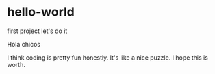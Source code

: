 # hello-world
first project let's do it

Hola chicos

I think coding is pretty fun honestly.  It's like a nice puzzle.  I hope this is worth.  
